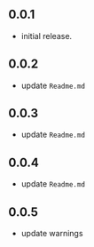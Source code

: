 ## 0.0.1

* initial release.

## 0.0.2

* update `Readme.md`

## 0.0.3

* update `Readme.md`

## 0.0.4

* update `Readme.md`

## 0.0.5

* update warnings
